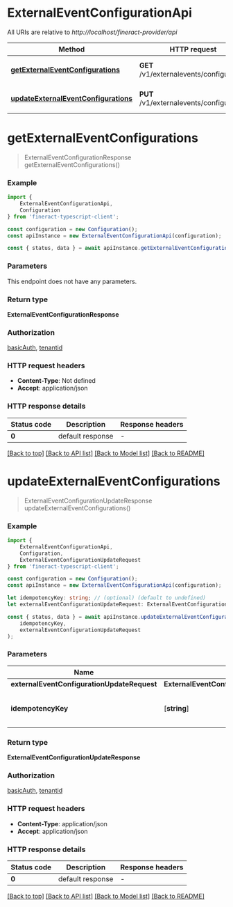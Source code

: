 # ExternalEventConfigurationApi

All URIs are relative to *http://localhost/fineract-provider/api*

|Method | HTTP request | Description|
|------------- | ------------- | -------------|
|[**getExternalEventConfigurations**](#getexternaleventconfigurations) | **GET** /v1/externalevents/configuration | List all external event configurations|
|[**updateExternalEventConfigurations**](#updateexternaleventconfigurations) | **PUT** /v1/externalevents/configuration | Enable/Disable external events posting|

# **getExternalEventConfigurations**
> ExternalEventConfigurationResponse getExternalEventConfigurations()


### Example

```typescript
import {
    ExternalEventConfigurationApi,
    Configuration
} from 'fineract-typescript-client';

const configuration = new Configuration();
const apiInstance = new ExternalEventConfigurationApi(configuration);

const { status, data } = await apiInstance.getExternalEventConfigurations();
```

### Parameters
This endpoint does not have any parameters.


### Return type

**ExternalEventConfigurationResponse**

### Authorization

[basicAuth](../README.md#basicAuth), [tenantid](../README.md#tenantid)

### HTTP request headers

 - **Content-Type**: Not defined
 - **Accept**: application/json


### HTTP response details
| Status code | Description | Response headers |
|-------------|-------------|------------------|
|**0** | default response |  -  |

[[Back to top]](#) [[Back to API list]](../README.md#documentation-for-api-endpoints) [[Back to Model list]](../README.md#documentation-for-models) [[Back to README]](../README.md)

# **updateExternalEventConfigurations**
> ExternalEventConfigurationUpdateResponse updateExternalEventConfigurations()


### Example

```typescript
import {
    ExternalEventConfigurationApi,
    Configuration,
    ExternalEventConfigurationUpdateRequest
} from 'fineract-typescript-client';

const configuration = new Configuration();
const apiInstance = new ExternalEventConfigurationApi(configuration);

let idempotencyKey: string; // (optional) (default to undefined)
let externalEventConfigurationUpdateRequest: ExternalEventConfigurationUpdateRequest; // (optional)

const { status, data } = await apiInstance.updateExternalEventConfigurations(
    idempotencyKey,
    externalEventConfigurationUpdateRequest
);
```

### Parameters

|Name | Type | Description  | Notes|
|------------- | ------------- | ------------- | -------------|
| **externalEventConfigurationUpdateRequest** | **ExternalEventConfigurationUpdateRequest**|  | |
| **idempotencyKey** | [**string**] |  | (optional) defaults to undefined|


### Return type

**ExternalEventConfigurationUpdateResponse**

### Authorization

[basicAuth](../README.md#basicAuth), [tenantid](../README.md#tenantid)

### HTTP request headers

 - **Content-Type**: application/json
 - **Accept**: application/json


### HTTP response details
| Status code | Description | Response headers |
|-------------|-------------|------------------|
|**0** | default response |  -  |

[[Back to top]](#) [[Back to API list]](../README.md#documentation-for-api-endpoints) [[Back to Model list]](../README.md#documentation-for-models) [[Back to README]](../README.md)

